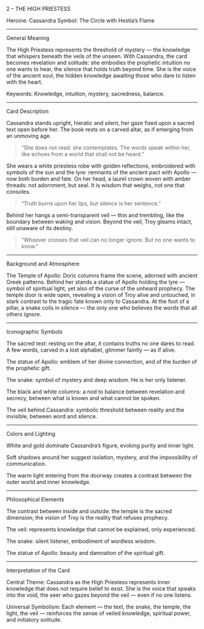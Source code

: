 2 – THE HIGH PRIESTESS

Heroine: Cassandra
Symbol: The Circle with Hestia’s Flame


---

General Meaning

The High Priestess represents the threshold of mystery — the knowledge that whispers beneath the veils of the unseen.
With Cassandra, the card becomes revelation and solitude: she embodies the prophetic intuition no one wants to hear, the silence that holds truth beyond time.
She is the voice of the ancient soul, the hidden knowledge awaiting those who dare to listen with the heart.

Keywords: Knowledge, intuition, mystery, sacredness, balance.


---

Card Description

Cassandra stands upright, hieratic and silent, her gaze fixed upon a sacred text open before her.
The book rests on a carved altar, as if emerging from an unmoving age.

> “She does not read: she contemplates. The words speak within her, like echoes from a world that shall not be heard.”



She wears a white priestess robe with golden reflections, embroidered with symbols of the sun and the lyre: remnants of the ancient pact with Apollo — now both burden and fate.
On her head, a laurel crown woven with amber threads: not adornment, but seal.
It is wisdom that weighs, not one that consoles.

> “Truth burns upon her lips, but silence is her sentence.”



Behind her hangs a semi-transparent veil — thin and trembling, like the boundary between waking and vision.
Beyond the veil, Troy gleams intact, still unaware of its destiny.

> “Whoever crosses that veil can no longer ignore. But no one wants to know.”




---

Background and Atmosphere

The Temple of Apollo: Doric columns frame the scene, adorned with ancient Greek patterns.
Behind her stands a statue of Apollo holding the lyre — symbol of spiritual light, yet also of the curse of the unheard prophecy.
The temple door is wide open, revealing a vision of Troy alive and untouched, in stark contrast to the tragic fate known only to Cassandra.
At the foot of a pillar, a snake coils in silence — the only one who believes the words that all others ignore.


---

Iconographic Symbols

The sacred text: resting on the altar, it contains truths no one dares to read. A few words, carved in a lost alphabet, glimmer faintly — as if alive.

The statue of Apollo: emblem of her divine connection, and of the burden of the prophetic gift.

The snake: symbol of mystery and deep wisdom. He is her only listener.

The black and white columns: a nod to balance between revelation and secrecy, between what is known and what cannot be spoken.

The veil behind Cassandra: symbolic threshold between reality and the invisible, between word and silence.



---

Colors and Lighting

White and gold dominate Cassandra’s figure, evoking purity and inner light.

Soft shadows around her suggest isolation, mystery, and the impossibility of communication.

The warm light entering from the doorway creates a contrast between the outer world and inner knowledge.



---

Philosophical Elements

The contrast between inside and outside: the temple is the sacred dimension; the vision of Troy is the reality that refuses prophecy.

The veil: represents knowledge that cannot be explained, only experienced.

The snake: silent listener, embodiment of wordless wisdom.

The statue of Apollo: beauty and damnation of the spiritual gift.



---

Interpretation of the Card

Central Theme:
Cassandra as the High Priestess represents inner knowledge that does not require belief to exist.
She is the voice that speaks into the void, the seer who gazes beyond the veil — even if no one listens.

Universal Symbolism:
Each element — the text, the snake, the temple, the light, the veil — reinforces the sense of veiled knowledge, spiritual power, and initiatory solitude.
